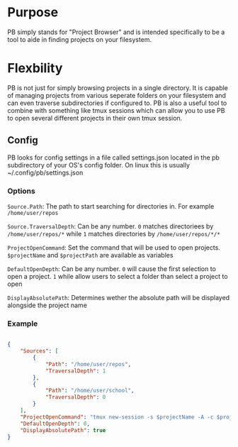 # Purpose
PB simply stands for "Project Browser" and is intended specifically to be a tool to aide in finding projects on your filesystem.

# Flexbility
PB is not just for simply browsing projects in a single directory.  It is capable of managing projects from various seperate folders on your filesystem and can even traverse subdirectories if configured to.  PB is also a useful tool to combine with something like tmux sessions which can allow you to use PB to open several different projects in their own tmux session.

## Config
PB looks for config settings in a file called settings.json located in the pb subdirectory of your OS's config folder.  On linux this is usually ~/.config/pb/settings.json

### Options
`Source.Path`: The path to start searching for directories in. For example `/home/user/repos`

`Source.TraversalDepth`: Can be any number. `0` matches directoriees by `/home/user/repos/*` while `1` matches directories by `/home/user/repos/*/*`

`ProjectOpenCommand`: Set the command that will be used to open projects. `$projectName` and `$projectPath` are available as variables

`DefaultOpenDepth`: Can be any number. `0` will cause the first selection to open a project.  `1` while allow users to select a folder than select a project to open

`DisplayAbsolutePath`: Determines wether the absolute path will be displayed alongside the project name

### Example

```json

{
    "Sources": [
        {
            "Path": "/home/user/repos",
            "TraversalDepth": 1
        },
        {
            "Path": "/home/user/school",
            "TraversalDepth": 0
        }
    ],
    "ProjectOpenCommand": "tmux new-session -s $projectName -A -c $projectPath 'nvim .'",
    "DefaultOpenDepth": 0,
    "DisplayAbsolutePath": true
}
```
